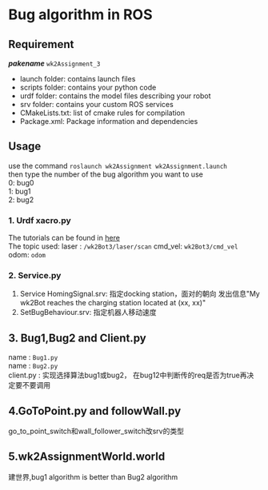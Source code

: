 # Bug algorithm in ROS 
## Requirement  
***pakename*** `wk2Assignment_3`
*  launch folder: contains launch files
*  scripts folder: contains your python code
* urdf folder: contains the model files describing your robot
* srv folder: contains your custom ROS services 
* CMakeLists.txt: list of cmake rules for compilation
* Package.xml: Package information and dependencies
## Usage
use the command `roslaunch wk2Assignment wk2Assignment.launch`  
then type the number of the bug algorithm you want to use  
0: bug0  
1: bug1  
2: bug2  
### 1. Urdf xacro.py  
The tutorials can be found in [here](https://www.yuque.com/yulinlin-rf5a0/qfbvb9/xyctsx#E6cgE)  
The topic used: 
laser : `/wk2Bot3/laser/scan`
cmd_vel: `wk2Bot3/cmd_vel`
odom:  `odom` 
### 2. Service.py
1.  Service HomingSignal.srv: 指定docking station，面对的朝向 发出信息"My wk2Bot reaches the charging station located at (xx, xx)"   
2.  SetBugBehaviour.srv: 指定机器人移动速度  
## 3. Bug1,Bug2 and Client.py  
name : `Bug1.py`  
name : `Bug2.py`   
client.py : 实现选择算法bug1或bug2，
在bug12中判断传的req是否为true再决定要不要调用  
##  4.GoToPoint.py and followWall.py
go_to_point_switch和wall_follower_switch改srv的类型  
## 5.wk2AssignmentWorld.world
建世界,bug1 algorithm is better than Bug2 algorithm
